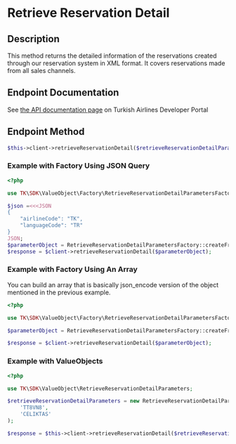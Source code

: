# Retrieve Reservation Detail

## Description

This method returns the detailed information of the reservations created through our reservation system in XML format. It covers reservations made from all sales channels.
 
## Endpoint Documentation

See [the API documentation page](https://developer.turkishairlines.com/documentation/retrieveReservationDetail) on Turkish Airlines Developer Portal

## Endpoint Method

```php
$this->client->retrieveReservationDetail($retrieveReservationDetailParameters);

```

### Example with Factory Using JSON Query

```php
<?php

use TK\SDK\ValueObject\Factory\RetrieveReservationDetailParametersFactory;

$json =<<<JSON
{
    "airlineCode": "TK",
    "languageCode": "TR"
}
JSON;
$parameterObject = RetrieveReservationDetailParametersFactory::createFromJson($json);
$response = $client->retrieveReservationDetail($parameterObject);

```

### Example with Factory Using An Array

You can build an array that is basically json_encode version of the object mentioned in the previous example.

```php
<?php

use TK\SDK\ValueObject\Factory\RetrieveReservationDetailParametersFactory;

$parameterObject = RetrieveReservationDetailParametersFactory::createFromArray($parametersArray);

$response = $client->retrieveReservationDetail($parameterObject);

```


### Example with ValueObjects

```php
<?php

use TK\SDK\ValueObject\RetrieveReservationDetailParameters;

$retrieveReservationDetailParameters = new RetrieveReservationDetailParameters(
	'TT8VN8',
	'CELIKTAS'
);

$response = $this->client->retrieveReservationDetail($retrieveReservationDetailParameters);

```